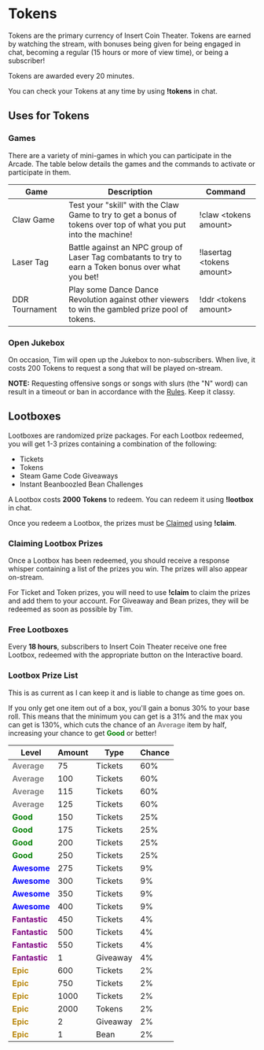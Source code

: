 <h1>Tokens</h1>
Tokens are the primary currency of Insert Coin Theater. Tokens are earned by watching the stream, with bonuses being given for being engaged in chat, becoming a regular (15 hours or more of view time), or being a subscriber!

Tokens are awarded every 20 minutes.

You can check your Tokens at any time by using **!tokens** in chat.

## Uses for Tokens  
### Games  
There are a variety of mini-games in which you can participate in the Arcade. The table below details the games and the commands to activate or participate in them.

| Game | Description | Command |
| ------------ | ------------- | ------------ |
| Claw Game | Test your "skill" with the Claw Game to try to get a bonus of tokens over top of what you put into the machine!  | !claw &lt;tokens amount&gt; |
| Laser Tag | Battle against an NPC group of Laser Tag combatants to try to earn a Token bonus over what you bet! | !lasertag &lt;tokens amount&gt; |
| DDR Tournament | Play some Dance Dance Revolution against other viewers to win the gambled prize pool of tokens. | !ddr &lt;tokens amount&gt; |

### Open Jukebox  
On occasion, Tim will open up the Jukebox to non-subscribers. When live, it costs 200 Tokens to request a song that will be played on-stream.

**NOTE:** Requesting offensive songs or songs with slurs (the "N" word) can result in a timeout or ban in accordance with the [Rules](rules.md). Keep it classy.

## Lootboxes  
Lootboxes are randomized prize packages. For each Lootbox redeemed, you will get 1-3 prizes containing a combination of the following:

* Tickets
* Tokens
* Steam Game Code Giveaways
* Instant Beanboozled Bean Challenges

A Lootbox costs **2000 Tokens** to redeem. You can redeem it using **!lootbox** in chat.

Once you redeem a Lootbox, the prizes must be [Claimed](#claiming-lootbox-prizes) using **!claim**.

### Claiming Lootbox Prizes  
Once a Lootbox has been redeemed, you should receive a response whisper containing a list of the prizes you win. The prizes will also appear on-stream.

For Ticket and Token prizes, you will need to use **!claim** to claim the prizes and add them to your account. For Giveaway and Bean prizes, they will be redeemed as soon as possible by Tim.

### Free Lootboxes  
Every **18 hours**, subscribers to Insert Coin Theater receive one free Lootbox, redeemed with the appropriate button on the Interactive board.

### Lootbox Prize List
This is as current as I can keep it and is liable to change as time goes on.

If you only get one item out of a box, you'll gain a bonus 30% to your base roll. This means that the minimum you can get is a 31% and the max you can get is 130%, which cuts the chance of an <span style='color: gray; font-weight: bold;'>Average</span> item by half, increasing your chance to get <span style='color: green; font-weight: bold;'>Good</span> or better!

| Level | Amount | Type | Chance |
| ------------ | ------------ | ------------ | ------------ |
| <span style='color: gray; font-weight: bold;'>Average</span> | 75 | Tickets | 60% |
| <span style='color: gray; font-weight: bold;'>Average</span> | 100 | Tickets | 60% |
| <span style='color: gray; font-weight: bold;'>Average</span> | 115 | Tickets | 60% |
| <span style='color: gray; font-weight: bold;'>Average</span> | 125 | Tickets | 60% |
| <span style='color: green; font-weight: bold;'>Good</span> | 150 | Tickets | 25% |
| <span style='color: green; font-weight: bold;'>Good</span> | 175 | Tickets | 25% |
| <span style='color: green; font-weight: bold;'>Good</span> | 200 | Tickets | 25% |
| <span style='color: green; font-weight: bold;'>Good</span> | 250 | Tickets | 25% |
| <span style='color: blue; font-weight: bold;'>Awesome</span> | 275 | Tickets | 9% |
| <span style='color: blue; font-weight: bold;'>Awesome</span> | 300 | Tickets | 9% |
| <span style='color: blue; font-weight: bold;'>Awesome</span> | 350 | Tickets | 9% |
| <span style='color: blue; font-weight: bold;'>Awesome</span> | 400 | Tickets | 9% |
| <span style='color: purple; font-weight: bold;'>Fantastic</span> | 450 | Tickets | 4% |
| <span style='color: purple; font-weight: bold;'>Fantastic</span> | 500 | Tickets | 4% |
| <span style='color: purple; font-weight: bold;'>Fantastic</span> | 550 | Tickets | 4% |
| <span style='color: purple; font-weight: bold;'>Fantastic</span> | 1 | Giveaway | 4% |
| <span style='color: DarkGoldenRod; font-weight: bold;'>Epic</span> | 600 | Tickets | 2% |
| <span style='color: DarkGoldenRod; font-weight: bold;'>Epic</span> | 750 | Tickets | 2% |
| <span style='color: DarkGoldenRod; font-weight: bold;'>Epic</span> | 1000 | Tickets | 2% |
| <span style='color: DarkGoldenRod; font-weight: bold;'>Epic</span> | 2000 | Tokens | 2% |
| <span style='color: DarkGoldenRod; font-weight: bold;'>Epic</span> | 2 | Giveaway | 2% |
| <span style='color: DarkGoldenRod; font-weight: bold;'>Epic</span> | 1 | Bean | 2% |